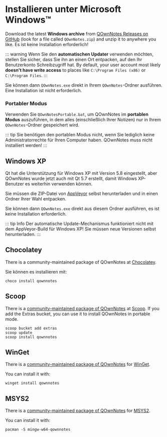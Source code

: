 # Installieren unter Microsoft Windows™

Download the latest **Windows archive** from [QOwnNotes Releases on GitHub](https://github.com/pbek/QOwnNotes/releases) (look for a file called `QOwnNotes.zip`) and unzip it to anywhere you like. Es ist keine Installation erforderlich!

::: warning
Wenn Sie den **automatischen Updater** verwenden möchten, stellen Sie sicher, dass Sie ihn an einen Ort entpacken, auf den Ihr Benutzerkonto Schreibzugriff hat. By default, your user account most likely **doesn't have write access** to places like `C:\Program Files (x86)` or `C:\Program Files`.
:::

Sie können dann `QOwnNotes.exe` direkt in Ihrem `QOwnNotes`-Ordner ausführen. Eine Installation ist nicht erforderlich.

### Portabler Modus

Verwenden Sie `QOwnNotesPortable.bat`, um QOwnNotes im **portablen Modus** auszuführen, in dem alles (einschließlich Ihrer Notizen) nur in Ihrem `QOwnNotes`-Ordner gespeichert wird.

::: tip
Sie benötigen den portablen Modus nicht, wenn Sie lediglich keine Administratorrechte für Ihren Computer haben. QOwnNotes muss nicht installiert werden!
:::

## Windows XP

Qt hat die Unterstützung für Windows XP mit Version 5.8 eingestellt, aber QOwnNotes wurde jetzt auch mit Qt 5.7 erstellt, damit Windows XP-Benutzer es weiterhin verwenden können.

Sie müssen die ZIP-Datei von [AppVeyor](https://ci.appveyor.com/project/pbek/qownnotes/build/artifacts) selbst herunterladen und in einen Ordner Ihrer Wahl entpacken.

Sie können dann `QOwnNotes.exe` direkt aus diesem Ordner ausführen, es ist keine Installation erforderlich.

::: tip
Info
Der automatische Update-Mechanismus funktioniert nicht mit dem AppVeyor-Build für Windows XP!
Sie müssen neue Versionen selbst herunterladen.
:::

## Chocolatey

There is a community-maintained package of QOwnNotes at [Chocolatey](https://chocolatey.org/packages/qownnotes/).

Sie können es installieren mit:

```shell
choco install qownnotes
```

## Scoop

There is a [community-maintained package of QOwnNotes](https://github.com/ScoopInstaller/Extras/blob/master/bucket/qownnotes.json) at [Scoop](https://scoop.sh/). If you add the Extras bucket, you can use it to install QOwnNotes in portable mode.

```shell
scoop bucket add extras
scoop update
scoop install qownnotes
```

## WinGet

There is a [community-maintained package of QOwnNotes](https://github.com/microsoft/winget-pkgs/tree/master/manifests/p/pbek/QOwnNotes) for [WinGet](https://github.com/microsoft/winget-cli).

You can install it with:

```shell
winget install qownnotes
```

## MSYS2

There is a [community-maintained package of QOwnNotes](https://packages.msys2.org/base/mingw-w64-qownnotes) for [MSYS2](hhttps://www.msys2.org/).

You can install it with:

```shell
pacman -S mingw-w64-qownnotes
```
